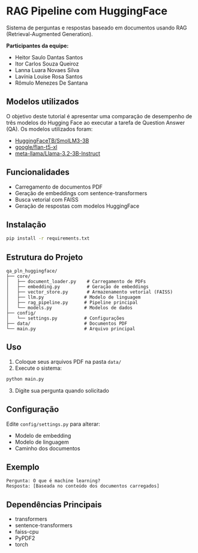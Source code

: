 # RAG Pipeline com HuggingFace

Sistema de perguntas e respostas baseado em documentos usando RAG (Retrieval-Augmented Generation). 

**Participantes da equipe:**

- Heitor Saulo Dantas Santos
- Itor Carlos Souza Queiroz
- Lanna Luara Novaes Silva
- Lavínia Louise Rosa Santos
- Rômulo Menezes De Santana

## Modelos utilizados

O objetivo deste tutorial é apresentar uma comparação de desempenho de três modelos do Hugging Face ao executar a tarefa de Question Answer (QA). Os modelos utilizados foram:
- [HuggingFaceTB/SmolLM3-3B](https://huggingface.co/HuggingFaceTB/SmolLM3-3B)
- [google/flan-t5-xl](https://huggingface.co/google/flan-t5-x)
- [meta-llama/Llama-3.2-3B-Instruct](https://huggingface.co/meta-llama/Llama-3.2-3B-Instruc)

## Funcionalidades

- Carregamento de documentos PDF
- Geração de embeddings com sentence-transformers
- Busca vetorial com FAISS
- Geração de respostas com modelos HuggingFace

## Instalação

```bash
pip install -r requirements.txt
```

## Estrutura do Projeto

```
qa_pln_huggingface/
├── core/
│   ├── document_loader.py    # Carregamento de PDFs
│   ├── embedding.py          # Geração de embeddings
│   ├── vector_store.py       # Armazenamento vetorial (FAISS)
│   ├── llm.py               # Modelo de linguagem
│   ├── rag_pipeline.py      # Pipeline principal
│   └── models.py            # Modelos de dados
├── config/
│   └── settings.py          # Configurações
├── data/                    # Documentos PDF
└── main.py                  # Arquivo principal
```

## Uso

1. Coloque seus arquivos PDF na pasta `data/`
2. Execute o sistema:

```bash
python main.py
```

3. Digite sua pergunta quando solicitado

## Configuração

Edite `config/settings.py` para alterar:
- Modelo de embedding
- Modelo de linguagem
- Caminho dos documentos

## Exemplo

```
Pergunta: O que é machine learning?
Resposta: [Baseada no conteúdo dos documentos carregados]
```

## Dependências Principais

- transformers
- sentence-transformers
- faiss-cpu
- PyPDF2
- torch
